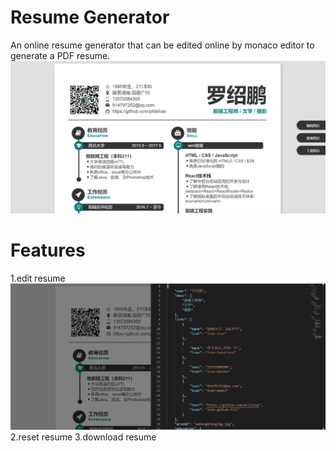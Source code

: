 # Resume Generator
An online resume generator that can be edited online by monaco editor to generate a PDF resume.
![简历](https://github.com/phlishao/resume/blob/master/20190417150014.png)
# Features
 1.edit resume
 ![编辑简历](https://github.com/phlishao/resume/blob/master/20190417145628.png)
 2.reset resume
 3.download resume
 
